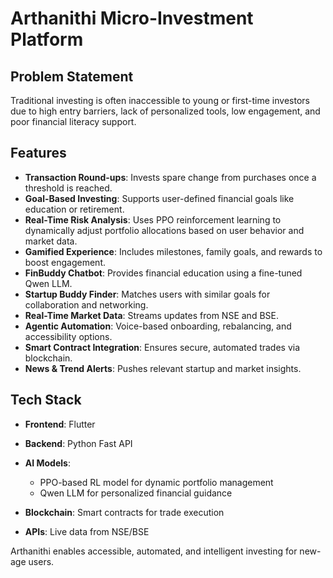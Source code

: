 # Arthanithi Micro-Investment Platform

## Problem Statement

Traditional investing is often inaccessible to young or first-time investors due to high entry barriers, lack of personalized tools, low engagement, and poor financial literacy support.

## Features

* **Transaction Round-ups**: Invests spare change from purchases once a threshold is reached.
* **Goal-Based Investing**: Supports user-defined financial goals like education or retirement.
* **Real-Time Risk Analysis**: Uses PPO reinforcement learning to dynamically adjust portfolio allocations based on user behavior and market data.
* **Gamified Experience**: Includes milestones, family goals, and rewards to boost engagement.
* **FinBuddy Chatbot**: Provides financial education using a fine-tuned Qwen LLM.
* **Startup Buddy Finder**: Matches users with similar goals for collaboration and networking.
* **Real-Time Market Data**: Streams updates from NSE and BSE.
* **Agentic Automation**: Voice-based onboarding, rebalancing, and accessibility options.
* **Smart Contract Integration**: Ensures secure, automated trades via blockchain.
* **News & Trend Alerts**: Pushes relevant startup and market insights.

## Tech Stack

* **Frontend**: Flutter
* **Backend**: Python Fast API
* **AI Models**:

  * PPO-based RL model for dynamic portfolio management
  * Qwen LLM for personalized financial guidance
* **Blockchain**: Smart contracts for trade execution
* **APIs**: Live data from NSE/BSE

Arthanithi enables accessible, automated, and intelligent investing for new-age users.
